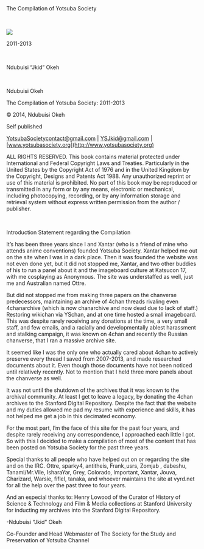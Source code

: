  

The Compilation of Yotsuba Society

 

![](../images/00001.jpeg)

2011-2013

 

Ndubuisi “Jkid” Okeh

 

Ndubuisi Okeh

The Compilation of Yotsuba Society: 2011-2013

© 2014, Ndubuisi Okeh

Self published

[YotsubaSocietycontact@gmail.com](mailto:YotsubaSocietycontact@gmail.com)
| [YSJkid@gmail.com](mailto:YSJkid@gmail.com) |
[www.yotsubasociety.org](http://www.yotsubasociety.org)

ALL RIGHTS RESERVED. This book contains material protected under
International and Federal Copyright Laws and Treaties. Particularly in
the United States by the Copyright Act of 1976 and in the United Kingdom
by the Copyright, Designs and Patents Act 1988. Any unauthorized reprint
or use of this material is prohibited. No part of this book may be
reproduced or transmitted in any form or by any means, electronic or
mechanical, including photocopying, recording, or by any information
storage and retrieval system without express written permission from the
author / publisher.


 

Introduction Statement regarding the Compilation

It’s has been three years since I and Xantar (who is a friend of mine
who attends anime conventions) founded Yotsuba Society. Xantar helped me
out on the site when I was in a dark place. Then it was founded the
website was not even done yet, but it did not stopped me, Xantar, and
two other buddies of his to run a panel about it and the imageboard
culture at Katsucon 17, with me cosplaying as Anonymous. The site was
understaffed as well, just me and Australian named Ottre.

But did not stopped me from making three papers on the chanverse
predecessors, maintaining an archive of 4chan threads rivaling even
4chanarchive (which is now chanarchive and now dead due to lack of
staff.) Restoring wikichan via YSchan, and at one time hosted a small
imageboard. This was despite rarely receiving any donations at the time,
a very small staff, and few emails, and a racially and developmentally
ablest harassment and stalking campaign, it was known on 4chan and
recently the Russian chanverse, that I ran a massive archive site.

It seemed like I was the only one who actually cared about 4chan to
actively preserve every thread I saved from 2007-2013, and made
researched documents about it. Even though those documents have not been
noticed until relatively recently. Not to mention that I held three more
panels about the chanverse as well.

It was not until the shutdown of the archives that it was known to the
archival community. At least I get to leave a legacy, by donating the
4chan archives to the Stanford Digital Repository. Despite the fact that
the website and my duties allowed me pad my resume with experience and
skills, it has not helped me get a job in this decimated economy.

For the most part, I’m the face of this site for the past four years,
and despite rarely receiving any correspondence, I approached each
little I got. So with this I decided to make a compilation of most of
the content that has been posted on Yotsuba Society for the past three
years.

Special thanks to all people who have helped out on or regarding the
site and on the IRC. Ottre, sparky4, antitheis, Frank\_usrs, Zomjab ,
dabeshu, Tanami/Mr.Vile, IsharaYar, Grey, Colorado, Important, Xantar,
Jouva, Charizard, Warsie, fiflel, tanaka, and whoever maintains the site
at vyrd.net for all the help over the past three to four years.

And an especial thanks to: Henry Lowood of the Curator of History of
Science & Technology and Film & Media collections at Stanford University
for inducting my archives into the Stanford Digital Repository.

-Ndubuisi “Jkid” Okeh

Co-Founder and Head Webmaster of The Society for the Study and
Preservation of Yotsuba Channel


